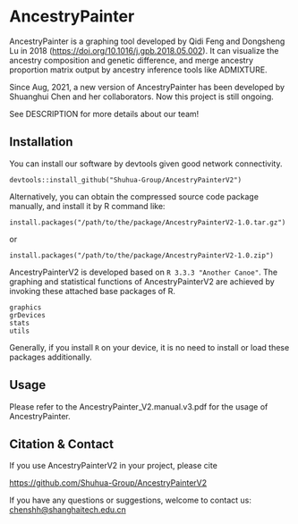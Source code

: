 # AncestryPainter

AncestryPainter is a graphing tool developed by Qidi Feng and Dongsheng Lu in 2018 (https://doi.org/10.1016/j.gpb.2018.05.002). It can visualize the ancestry composition and genetic difference, and merge ancestry proportion matrix output by ancestry inference tools like ADMIXTURE.

Since Aug, 2021, a new version of AncestryPainter has been developed by Shuanghui Chen and her  collaborators. Now this project is still ongoing.

See DESCRIPTION for more details about our team!

## Installation
You can install our software by devtools given good network connectivity.
```
devtools::install_github("Shuhua-Group/AncestryPainterV2")
```
Alternatively, you can obtain the compressed source code package manually, and install it by R command like:
```
install.packages("/path/to/the/package/AncestryPainterV2-1.0.tar.gz")
```
or
```
install.packages("/path/to/the/package/AncestryPainterV2-1.0.zip")
```

AncestryPainterV2 is developed based on ```R 3.3.3 "Another Canoe"```. The graphing and statistical functions of AncestryPainterV2 are achieved by invoking these attached base packages of R.

```
graphics
grDevices
stats
utils
```

Generally, if you install ```R``` on your device, it is no need to install or load these packages additionally.


## Usage
Please refer to the AncestryPainter_V2.manual.v3.pdf for the usage of AncestryPainter.

## Citation & Contact 

If you use AncestryPainterV2 in your project, please cite
 
https://github.com/Shuhua-Group/AncestryPainterV2

If you have any questions or suggestions, welcome to contact us: chenshh@shanghaitech.edu.cn


